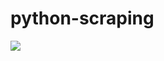# python-scraping

![](https://github.com/lbias/python-scraping/blob/master/10_lambda_expressions/10_lambda_expressions.png)
